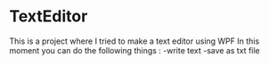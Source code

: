 # TextEditor
This is a project where I tried to make a text editor using WPF
In this moment you can do the following things :
-write text
-save as txt file
